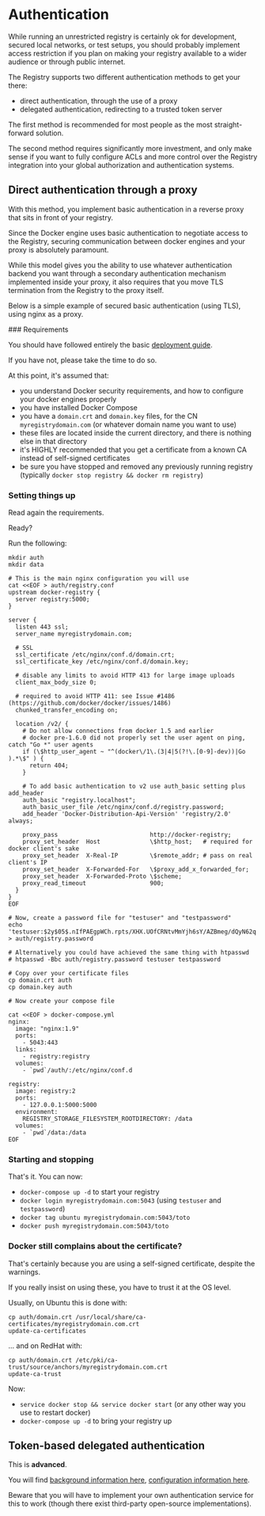 <!--GITHUB
page_title: Authentication for the Registry
page_description: Restricting access to your registry
page_keywords: registry, service, images, repository, authentication
IGNORES-->

# Authentication

While running an unrestricted registry is certainly ok for development, secured local networks, or test setups, you should probably implement access restriction if you plan on making your registry available to a wider audience or through public internet.

The Registry supports two different authentication methods to get your there:

 * direct authentication, through the use of a proxy
 * delegated authentication, redirecting to a trusted token server

The first method is recommended for most people as the most straight-forward solution.

The second method requires significantly more investment, and only make sense if you want to fully configure ACLs and more control over the Registry integration into your global authorization and authentication systems.

## Direct authentication through a proxy

With this method, you implement basic authentication in a reverse proxy that sits in front of your registry.

Since the Docker engine uses basic authentication to negotiate access to the Registry, securing communication between docker engines and your proxy is absolutely paramount. 

While this model gives you the ability to use whatever authentication backend you want through a secondary authentication mechanism implemented inside your proxy, it also requires that you move TLS termination from the Registry to the proxy itself.

Below is a simple example of secured basic authentication (using TLS), using nginx as a proxy.

### Requirements

You should have followed entirely the basic [deployment guide](deployement.md).

If you have not, please take the time to do so.

At this point, it's assumed that:

 * you understand Docker security requirements, and how to configure your docker engines properly
 * you have installed Docker Compose
 * you have a `domain.crt` and `domain.key` files, for the CN `myregistrydomain.com` (or whatever domain name you want to use)
 * these files are located inside the current directory, and there is nothing else in that directory
 * it's HIGHLY recommended that you get a certificate from a known CA instead of self-signed certificates
 * be sure you have stopped and removed any previously running registry (typically `docker stop registry && docker rm registry`)


### Setting things up

Read again the requirements.

Ready?

Run the following:

```
mkdir auth
mkdir data

# This is the main nginx configuration you will use
cat <<EOF > auth/registry.conf
upstream docker-registry {
  server registry:5000;
}

server {
  listen 443 ssl;
  server_name myregistrydomain.com;

  # SSL
  ssl_certificate /etc/nginx/conf.d/domain.crt;
  ssl_certificate_key /etc/nginx/conf.d/domain.key;

  # disable any limits to avoid HTTP 413 for large image uploads
  client_max_body_size 0;

  # required to avoid HTTP 411: see Issue #1486 (https://github.com/docker/docker/issues/1486)
  chunked_transfer_encoding on;

  location /v2/ {
    # Do not allow connections from docker 1.5 and earlier
    # docker pre-1.6.0 did not properly set the user agent on ping, catch "Go *" user agents
    if (\$http_user_agent ~ "^(docker\/1\.(3|4|5(?!\.[0-9]-dev))|Go ).*\$" ) {
      return 404;
    }

    # To add basic authentication to v2 use auth_basic setting plus add_header
    auth_basic "registry.localhost";
    auth_basic_user_file /etc/nginx/conf.d/registry.password;
    add_header 'Docker-Distribution-Api-Version' 'registry/2.0' always;

    proxy_pass                          http://docker-registry;
    proxy_set_header  Host              \$http_host;   # required for docker client's sake
    proxy_set_header  X-Real-IP         \$remote_addr; # pass on real client's IP
    proxy_set_header  X-Forwarded-For   \$proxy_add_x_forwarded_for;
    proxy_set_header  X-Forwarded-Proto \$scheme;
    proxy_read_timeout                  900;
  }
}
EOF

# Now, create a password file for "testuser" and "testpassword"
echo 'testuser:$2y$05$.nIfPAEgpWCh.rpts/XHX.UOfCRNtvMmYjh6sY/AZBmeg/dQyN62q' > auth/registry.password

# Alternatively you could have achieved the same thing with htpasswd
# htpasswd -Bbc auth/registry.password testuser testpassword

# Copy over your certificate files
cp domain.crt auth
cp domain.key auth

# Now create your compose file

cat <<EOF > docker-compose.yml
nginx:
  image: "nginx:1.9"
  ports:
    - 5043:443
  links:
    - registry:registry
  volumes:
    - `pwd`/auth/:/etc/nginx/conf.d

registry:
  image: registry:2
  ports:
    - 127.0.0.1:5000:5000
  environment:
    REGISTRY_STORAGE_FILESYSTEM_ROOTDIRECTORY: /data
  volumes:
    - `pwd`/data:/data
EOF
```

### Starting and stopping

That's it. You can now:

 * `docker-compose up -d` to start your registry
 * `docker login myregistrydomain.com:5043` (using `testuser` and `testpassword`)
 * `docker tag ubuntu myregistrydomain.com:5043/toto`
 * `docker push myregistrydomain.com:5043/toto`

### Docker still complains about the certificate?

That's certainly because you are using a self-signed certificate, despite the warnings.

If you really insist on using these, you have to trust it at the OS level.

Usually, on Ubuntu this is done with:
```
cp auth/domain.crt /usr/local/share/ca-certificates/myregistrydomain.com.crt
update-ca-certificates
```

... and on RedHat with:
```
cp auth/domain.crt /etc/pki/ca-trust/source/anchors/myregistrydomain.com.crt
update-ca-trust
```

Now:

 * `service docker stop && service docker start` (or any other way you use to restart docker)
 * `docker-compose up -d` to bring your registry up

## Token-based delegated authentication

This is **advanced**.

You will find [background information here](spec/auth/token.md), [configuration information here](configuration.md#auth).

Beware that you will have to implement your own authentication service for this to work (though there exist third-party open-source implementations).
